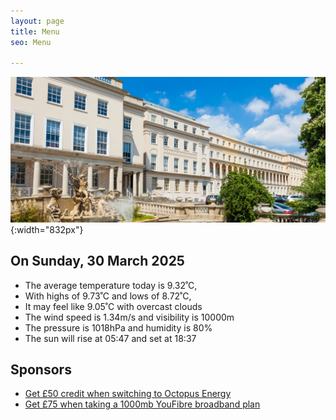 ```yaml
---
layout: page
title: Menu
seo: Menu

---
```


![Logo](/images/logo.jpg){:width="832px"}

<!-- weather_marker starts -->
## On Sunday, 30 March 2025

- The average temperature today is 9.32˚C,
- With highs of 9.73˚C and lows of 8.72˚C,
- It may feel like 9.05˚C with overcast clouds
- The wind speed is 1.34m/s and visibility is 10000m
- The pressure is 1018hPa and humidity is 80%
- The sun will rise at 05:47 and set at 18:37

<!-- weather_marker ends -->

## Sponsors

- [Get £50 credit when switching to Octopus Energy](https://bit.ly/3oD1nnS)
- [Get £75 when taking a 1000mb YouFibre broadband plan](https://aklam.io/91zWhU?)



